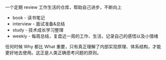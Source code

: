 一个定期 review 工作生活的仓库，帮助自己进步，不断向上

* book - 读书笔记
* interview - 面试准备&总结
* study - 技术成长学习整理
* weekly - 每周总结，复盘近一周的工作、生活，记录自己的感悟以及小情绪

任何时候 Why 都比 What 重要，只有真正理解了内部实现原理、体系结构，才能更好地去使用。这正是人类正确思考问题的原则。